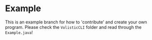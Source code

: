 # Example

This is an example branch for how to 'contribute' and create your own program. Please check the `VolisticCLI` folder and read through the `Example.java`!
